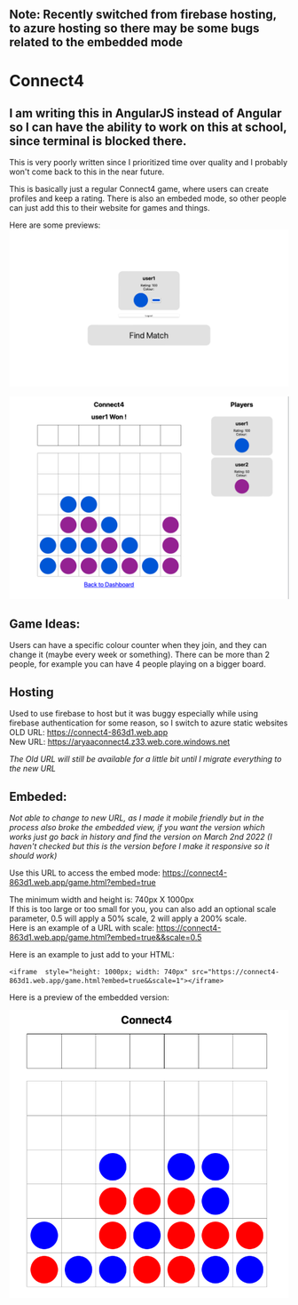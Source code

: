 ## Note: Recently switched from firebase hosting, to azure hosting so there may be some bugs related to the embedded mode

# Connect4

## I am writing this in AngularJS instead of Angular so I can have the ability to work on this at school, since terminal is blocked there.
This is very poorly written since I prioritized time over quality and I probably won't come back to this in the near future.

This is basically just a regular Connect4 game, where users can create profiles and keep a rating. There is also an embeded mode, so other people can just add this to their website for games and things.

Here are some previews:
![Preview1](https://github.com/AryaaSk/Other-Projects/blob/main/Previews/connect41.png?raw=true)

![Preview2](https://github.com/AryaaSk/Other-Projects/blob/main/Previews/connect43.png?raw=true)

## Game Ideas:
Users can have a specific colour counter when they join, and they can change it (maybe every week or something).
There can be more than 2 people, for example you can have 4 people playing on a bigger board.

## Hosting
Used to use firebase to host but it was buggy especially while using firebase authentication for some reason, so I switch to azure static websites\
OLD URL: https://connect4-863d1.web.app \
New URL: https://aryaaconnect4.z33.web.core.windows.net

*The Old URL will still be available for a little bit until I migrate everything to the new URL*

## Embeded:
*Not able to change to new URL, as I made it mobile friendly but in the process also broke the embedded view, if you want the version which works just go back in history and find the version on March 2nd 2022 (I haven't checked but this is the version before I make it responsive so it should work)*

Use this URL to access the embed mode: https://connect4-863d1.web.app/game.html?embed=true

The minimum width and height is: 740px X 1000px\
If this is too large or too small for you, you can also add an optional scale parameter, 0.5 will apply a 50% scale, 2 will apply a 200% scale.\
Here is an example of a URL with scale: https://connect4-863d1.web.app/game.html?embed=true&&scale=0.5

Here is an example to just add to your HTML:
```
<iframe  style="height: 1000px; width: 740px" src="https://connect4-863d1.web.app/game.html?embed=true&&scale=1"></iframe>
```

Here is a preview of the embedded version:

![Preview1](https://github.com/AryaaSk/Other-Projects/blob/main/Previews/conenct4.png?raw=true)
